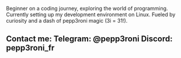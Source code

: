 Beginner on a coding journey, exploring the world of programming. 
Currently setting up my development environment on Linux. 
Fueled by curiosity and a dash of pepp3roni magic (3i = 31!).

Contact me:
Telegram: @pepp3roni
Discord: pepp3roni_fr
-------------------- 
 
